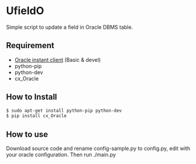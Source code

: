 # UfieldO
Simple script to update a field in Oracle DBMS table.
 
## Requirement
* [Oracle instant client] (Basic & devel)
* python-pip
* python-dev
* cx_Oracle

## How to Install

```sh
$ sudo apt-get install python-pip python-dev
$ pip install cx_Oracle
```

## How to use
Download source code and rename config-sample.py to config.py, edit with your oracle configuration.
Then run ./main.py


[Oracle instant client]:http://www.oracle.com/technetwork/topics/linuxx86-64soft-092277.html
